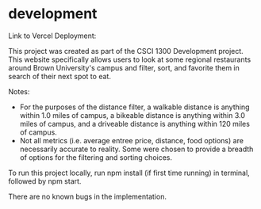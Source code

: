 # development

Link to Vercel Deployment:

This project was created as part of the CSCI 1300 Development project. This website specifically allows users to look at some regional restaurants around Brown University's campus and filter, sort, and favorite them in search of their next spot to eat.

Notes:

- For the purposes of the distance filter, a walkable distance is anything within 1.0 miles of campus, a bikeable distance is anything within 3.0 miles of campus, and a driveable distance is anything within 120 miles of campus.
- Not all metrics (i.e. average entree price, distance, food options) are necessarily accurate to reality. Some were chosen to provide a breadth of options for the filtering and sorting choices.

To run this project locally, run npm install (if first time running) in terminal, followed by npm start.

There are no known bugs in the implementation.

